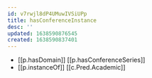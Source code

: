 ```yaml
---
id: v7rwjl8dP4UMuwIVSiUPp
title: hasConferenceInstance
desc: ''
updated: 1638590876545
created: 1638590837401
---
```


- [[p.hasDomain]] [[p.hasConferenceSeries]]
- [[p.instanceOf]] [[c.Pred.Academic]]
